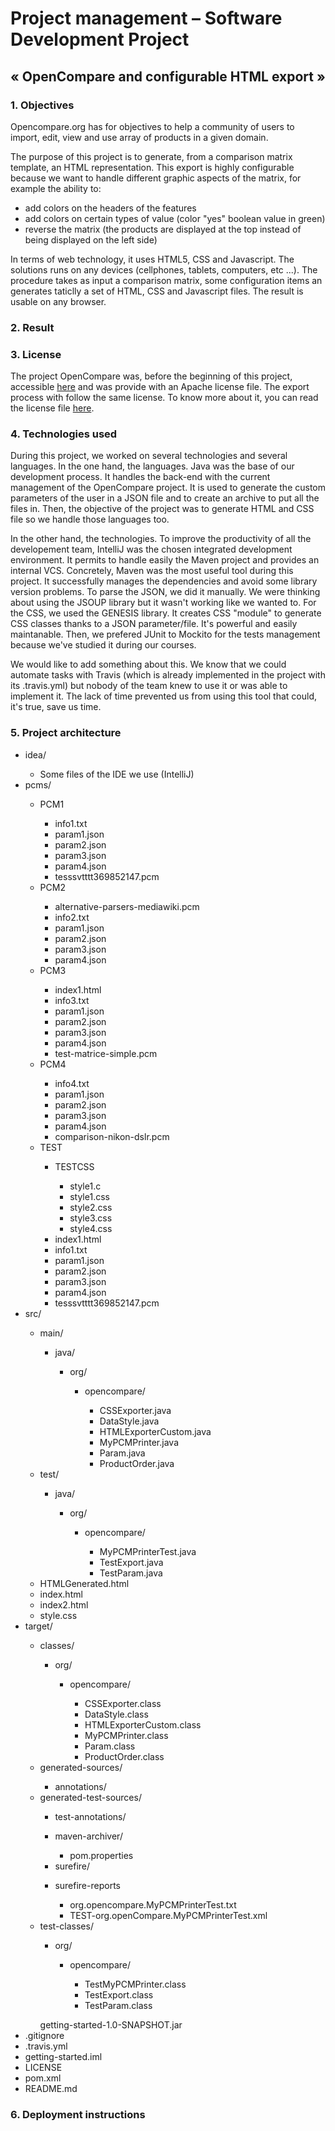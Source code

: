 # Project management – Software Development Project
## « OpenCompare and configurable HTML export »

### 1. Objectives

Opencompare.org has for objectives to help a community of users to import, edit, view and use array of products in a given domain.

The purpose of this project is to generate, from a comparison matrix template, an HTML representation. This export is highly configurable because we want to handle different graphic aspects of the matrix, for example the ability to:
* add colors on the headers of the features
* add colors on certain types of value (color "yes" boolean value in green)
* reverse the matrix (the products are displayed at the top instead of being displayed on the left side)
 
In terms of web technology, it uses HTML5, CSS and Javascript. The solutions runs on any devices (cellphones, tablets, computers, etc ...). The procedure takes as input a comparison matrix, some configuration items an generates taticlly a set of HTML, CSS and Javascript files. The result is usable on any browser.

### 2. Result




### 3. License

The project OpenCompare was, before the beginning of this project, accessible [here](https://github.com/OpenCompare/OpenCompare) and was provide with an Apache license file. The export process with follow the same license. To know more about it, you can read the license file [here](https://github.com/quentin29200/GettingStarted/blob/master/LICENSE).

### 4. Technologies used

During this project, we worked on several technologies and several languages. In the one hand, the languages. Java was the base of our development process. It handles the back-end with the current management of the OpenCompare project. It is used to generate the custom parameters of the user in a JSON file and to create an archive to put all the files in. Then, the objective of the project was to generate HTML and CSS file so we handle those languages too. 

In the other hand, the technologies. To improve the productivity of all the developement team, IntelliJ was the chosen integrated development environment. It permits to handle easily the Maven project and provides an internal VCS. Concretely, Maven was the most useful tool during this project. It successfully manages the dependencies and avoid some library version problems. To parse the JSON, we did it manually. We were thinking about using the JSOUP library but it wasn't working like we wanted to. For the CSS, we used the GENESIS library. It creates CSS "module" to generate CSS classes thanks to a JSON parameter/file. It's powerful and easily maintanable. Then, we prefered JUnit to Mockito for the tests management because we've studied it during our courses.

We would like to add something about this. We know that we could automate tasks with Travis (which is already implemented in the project with its .travis.yml) but nobody of the team knew to use it or was able to implement it. The lack of time prevented us from using this tool that could, it's true, save us time.



### 5. Project architecture

 <ul>
  <li>idea/</li>
  <ul>
    <li>Some files of the IDE we use (IntelliJ)</li>
  </ul>
  <li>pcms/</li>
  <ul>
    <li>PCM1</li>
    <ul>
      <li>info1.txt</li>
      <li>param1.json</li>
      <li>param2.json</li>
      <li>param3.json</li>
      <li>param4.json</li>
      <li>tesssvtttt369852147.pcm</li>
    </ul>
    <li>PCM2</li>
    <ul>
      <li>alternative-parsers-mediawiki.pcm</li>
      <li>info2.txt</li>
      <li>param1.json</li>
      <li>param2.json</li>
      <li>param3.json</li>
      <li>param4.json</li>
    </ul>
    <li>PCM3</li>
    <ul>
      <li>index1.html</li>
      <li>info3.txt</li>
      <li>param1.json</li>
      <li>param2.json</li>
      <li>param3.json</li>
      <li>param4.json</li>
      <li>test-matrice-simple.pcm</li>
    </ul>
    <li>PCM4</li>
    <ul>
      <li>info4.txt</li>
      <li>param1.json</li>
      <li>param2.json</li>
      <li>param3.json</li>
      <li>param4.json</li>
      <li>comparison-nikon-dslr.pcm</li>
    </ul>
    <li>TEST</li>
    <ul>
      <li>TESTCSS</li>
      <ul>
        <li>style1.c</li>
        <li>style1.css</li>
        <li>style2.css</li>
        <li>style3.css</li>
        <li>style4.css</li>
      </ul>
      <li>index1.html</li>
      <li>info1.txt</li>
      <li>param1.json</li>
      <li>param2.json</li>
      <li>param3.json</li>
      <li>param4.json</li>
      <li>tesssvtttt369852147.pcm</li>
    </ul>
  </ul>
  <li>src/</li>
  <ul>
    <li>main/</li>
    <ul>
      <li>java/</li>
      <ul>
        <li>org/</li>
        <ul>
          <li>opencompare/</li>
          <ul>
            <li>CSSExporter.java</li>
            <li>DataStyle.java</li>
            <li>HTMLExporterCustom.java</li>
            <li>MyPCMPrinter.java</li>
            <li>Param.java</li>
            <li>ProductOrder.java</li>
          </ul>
        </ul>
      </ul>
    </ul>
    <li>test/</li>
    <ul>
      <li>java/</li>
      <ul>
        <li>org/</li>
        <ul>
          <li>opencompare/</li>
          <ul>
            <li>MyPCMPrinterTest.java</li>
            <li>TestExport.java</li>
            <li>TestParam.java</li>
          </ul>
        </ul>
      </ul>
    </ul>
    <li>HTMLGenerated.html</li>
    <li>index.html</li>
    <li>index2.html</li>
    <li>style.css</li>
  </ul>
  <li>target/</li>
  <ul>
    <li>classes/</li>
    <ul>
      <li>org/</li>
      <ul>
        <li>opencompare/</li>
        <ul>
          <li>CSSExporter.class</li>
          <li>DataStyle.class</li>
          <li>HTMLExporterCustom.class</li>
          <li>MyPCMPrinter.class</li>
          <li>Param.class</li>
          <li>ProductOrder.class</li>
        </ul>
      </ul>
    </ul>
    <li>generated-sources/</li>
    <ul>
      <li>annotations/</li>
    </ul>
    <li>generated-test-sources/</li>
    <ul>
      <li>test-annotations/</li>
    </ul>
    <ul>
      <li>maven-archiver/</li>
      <ul>
        <li>pom.properties</li>
      </ul>
      <li>surefire/</li>
    </ul>
    <ul>
      <li>surefire-reports</li>
      <ul>
        <li>org.opencompare.MyPCMPrinterTest.txt</li>
        <li>TEST-org.openCompare.MyPCMPrinterTest.xml</li>
      </ul>
    </ul>
    <li>test-classes/</li>
    <ul>
      <li>org/</li>
      <ul>
        <li>opencompare/</li>
        <ul>
          <li>TestMyPCMPrinter.class</li>
          <li>TestExport.class</li>
          <li>TestParam.class</li>
        </ul>
      </ul>
    </ul>
  </ul>
  <ul>
    getting-started-1.0-SNAPSHOT.jar
  </ul>
  <li>.gitignore</li>
  <li>.travis.yml</li>
  <li>getting-started.iml</li>
  <li>LICENSE</li>
  <li>pom.xml</li>
  <li>README.md</li>
</ul>



### 6. Deployment instructions
